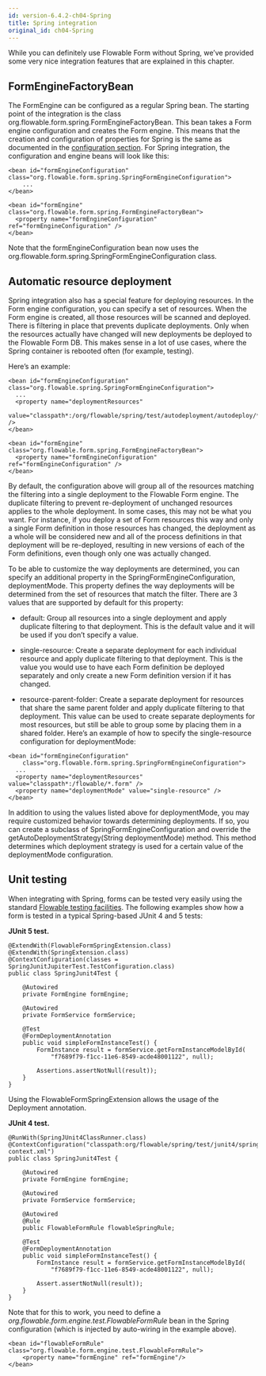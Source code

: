 ```yaml
---
id: version-6.4.2-ch04-Spring
title: Spring integration
original_id: ch04-Spring
---
```


While you can definitely use Flowable Form without Spring, we’ve provided some very nice integration features that are explained in this chapter.

## FormEngineFactoryBean

The FormEngine can be configured as a regular Spring bean. The starting point of the integration is the class org.flowable.form.spring.FormEngineFactoryBean. This bean takes a Form engine configuration and creates the Form engine. This means that the creation and configuration of properties for Spring is the same as documented in the [configuration section](#configuration). For Spring integration, the configuration and engine beans will look like this:

    <bean id="formEngineConfiguration" class="org.flowable.form.spring.SpringFormEngineConfiguration">
        ...
    </bean>

    <bean id="formEngine" class="org.flowable.form.spring.FormEngineFactoryBean">
      <property name="formEngineConfiguration" ref="formEngineConfiguration" />
    </bean>

Note that the formEngineConfiguration bean now uses the org.flowable.form.spring.SpringFormEngineConfiguration class.

## Automatic resource deployment

Spring integration also has a special feature for deploying resources. In the Form engine configuration, you can specify a set of resources. When the Form engine is created, all those resources will be scanned and deployed. There is filtering in place that prevents duplicate deployments. Only when the resources actually have changed will new deployments be deployed to the Flowable Form DB. This makes sense in a lot of use cases, where the Spring container is rebooted often (for example, testing).

Here’s an example:

    <bean id="formEngineConfiguration" class="org.flowable.spring.SpringFormEngineConfiguration">
      ...
      <property name="deploymentResources"
        value="classpath*:/org/flowable/spring/test/autodeployment/autodeploy/*.form" />
    </bean>

    <bean id="formEngine" class="org.flowable.form.spring.FormEngineFactoryBean">
      <property name="formEngineConfiguration" ref="formEngineConfiguration" />
    </bean>

By default, the configuration above will group all of the resources matching the filtering into a single deployment to the Flowable Form engine. The duplicate filtering to prevent re-deployment of unchanged resources applies to the whole deployment. In some cases, this may not be what you want. For instance, if you deploy a set of Form resources this way and only a single Form definition in those resources has changed, the deployment as a whole will be considered new and all of the process definitions in that deployment will be re-deployed, resulting in new versions of each of the Form definitions, even though only one was actually changed.

To be able to customize the way deployments are determined, you can specify an additional property in the SpringFormEngineConfiguration, deploymentMode. This property defines the way deployments will be determined from the set of resources that match the filter. There are 3 values that are supported by default for this property:

-   default: Group all resources into a single deployment and apply duplicate filtering to that deployment. This is the default value and it will be used if you don’t specify a value.

-   single-resource: Create a separate deployment for each individual resource and apply duplicate filtering to that deployment. This is the value you would use to have each Form definition be deployed separately and only create a new Form definition version if it has changed.

-   resource-parent-folder: Create a separate deployment for resources that share the same parent folder and apply duplicate filtering to that deployment. This value can be used to create separate deployments for most resources, but still be able to group some by placing them in a shared folder. Here’s an example of how to specify the single-resource configuration for deploymentMode:

<!-- -->

    <bean id="formEngineConfiguration"
        class="org.flowable.form.spring.SpringFormEngineConfiguration">
      ...
      <property name="deploymentResources" value="classpath*:/flowable/*.form" />
      <property name="deploymentMode" value="single-resource" />
    </bean>

In addition to using the values listed above for deploymentMode, you may require customized behavior towards determining deployments. If so, you can create a subclass of SpringFormEngineConfiguration and override the getAutoDeploymentStrategy(String deploymentMode) method. This method determines which deployment strategy is used for a certain value of the deploymentMode configuration.

## Unit testing

When integrating with Spring, forms can be tested very easily using the standard [Flowable testing facilities](#apiUnitTesting).
The following examples show how a form is tested in a typical Spring-based JUnit 4 and 5 tests:

**JUnit 5 test.**

    @ExtendWith(FlowableFormSpringExtension.class)
    @ExtendWith(SpringExtension.class)
    @ContextConfiguration(classes = SpringJunitJupiterTest.TestConfiguration.class)
    public class SpringJunit4Test {

        @Autowired
        private FormEngine formEngine;

        @Autowired
        private FormService formService;

        @Test
        @FormDeploymentAnnotation
        public void simpleFormInstanceTest() {
            FormInstance result = formService.getFormInstanceModelById(
                "f7689f79-f1cc-11e6-8549-acde48001122", null);

            Assertions.assertNotNull(result));
        }
    }

Using the FlowableFormSpringExtension allows the usage of the Deployment annotation.

**JUnit 4 test.**

    @RunWith(SpringJUnit4ClassRunner.class)
    @ContextConfiguration("classpath:org/flowable/spring/test/junit4/springTypicalUsageTest-context.xml")
    public class SpringJunit4Test {

        @Autowired
        private FormEngine formEngine;

        @Autowired
        private FormService formService;

        @Autowired
        @Rule
        public FlowableFormRule flowableSpringRule;

        @Test
        @FormDeploymentAnnotation
        public void simpleFormInstanceTest() {
            FormInstance result = formService.getFormInstanceModelById(
                "f7689f79-f1cc-11e6-8549-acde48001122", null);

            Assert.assertNotNull(result));
        }
    }

Note that for this to work, you need to define a *org.flowable.form.engine.test.FlowableFormRule* bean in the Spring configuration (which is injected by auto-wiring in the example above).

    <bean id="flowableFormRule" class="org.flowable.form.engine.test.FlowableFormRule">
        <property name="formEngine" ref="formEngine"/>
    </bean>

